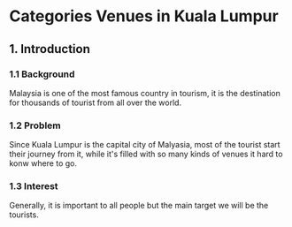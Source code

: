 # Categories Venues in Kuala Lumpur



## 1. Introduction

### 1.1 Background

Malaysia is one of the most famous country in tourism,  it is the destination for thousands of tourist from all over the world.



### 1.2 Problem

Since Kuala Lumpur is the capital city of Malyasia, most of the tourist start their journey from it, while it's filled with so many kinds of venues it hard to konw where to go.



### 1.3 Interest

Generally, it is important to all people but the main target we will be the tourists.



